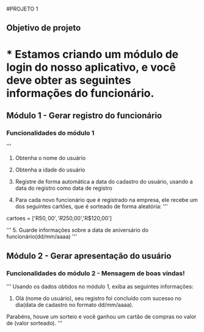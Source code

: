#PROJETO 1 

## Objetivo de projeto

# * Estamos criando um módulo de login do nosso aplicativo, e você deve obter as seguintes informações do funcionário.

## Módulo 1 - Gerar registro do funcionário

### Funcionalidades do módulo 1
'''

1. Obtenha o nome do usuário

2. Obtenha a idade do usuário

3. Registre de forma automática a data do cadastro do usuário, usando a data do registro como data de registro

4. Para cada novo funcionário que é registrado na empresa, ele recebe um dos seguintes cartões, que é sorteado de forma aleatória:
'''

cartoes = ['R$50,00','R$250,00','R$120,00']

'''
5. Guarde informações sobre a data de aniversário do funcionário(dd/mm/aaaa)
'''

## Módulo 2 - Gerar apresentação do usuário

### Funcionalidades do módulo 2 - Mensagem de boas vindas!
'''
Usando os dados obtidos no módulo 1, exiba as seguintes informações:

1. Olá (nome do usuário), seu registro foi concluído com sucesso no dia(data de cadastro no formato dd/mm/aaaa).

Parabéns, houve um sorteio e você ganhou um cartão de compras no valor de (valor sorteado).
'''